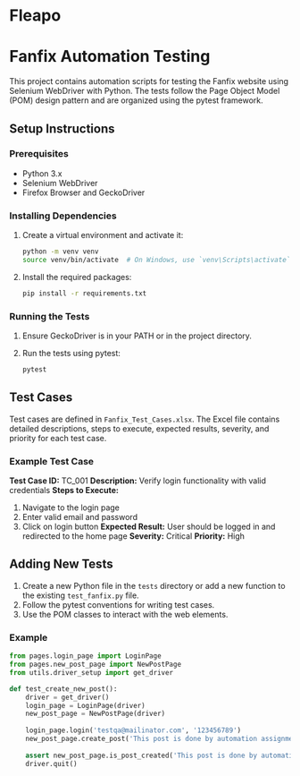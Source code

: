 # Fleapo
# Fanfix Automation Testing

This project contains automation scripts for testing the Fanfix website using Selenium WebDriver with Python. The tests follow the Page Object Model (POM) design pattern and are organized using the pytest framework.


## Setup Instructions

### Prerequisites

- Python 3.x
- Selenium WebDriver
- Firefox Browser and GeckoDriver

### Installing Dependencies

1. Create a virtual environment and activate it:
    ```bash
    python -m venv venv
    source venv/bin/activate  # On Windows, use `venv\Scripts\activate`
    ```

2. Install the required packages:
    ```bash
    pip install -r requirements.txt
    ```

### Running the Tests

1. Ensure GeckoDriver is in your PATH or in the project directory.

2. Run the tests using pytest:
    ```bash
    pytest
    ```
## Test Cases

Test cases are defined in `Fanfix_Test_Cases.xlsx`. The Excel file contains detailed descriptions, steps to execute, expected results, severity, and priority for each test case.

### Example Test Case

**Test Case ID:** TC_001
**Description:** Verify login functionality with valid credentials
**Steps to Execute:**
1. Navigate to the login page
2. Enter valid email and password
3. Click on login button
**Expected Result:** User should be logged in and redirected to the home page
**Severity:** Critical
**Priority:** High

## Adding New Tests

1. Create a new Python file in the `tests` directory or add a new function to the existing `test_fanfix.py` file.
2. Follow the pytest conventions for writing test cases.
3. Use the POM classes to interact with the web elements.

### Example

```python
from pages.login_page import LoginPage
from pages.new_post_page import NewPostPage
from utils.driver_setup import get_driver

def test_create_new_post():
    driver = get_driver()
    login_page = LoginPage(driver)
    new_post_page = NewPostPage(driver)
    
    login_page.login('testqa@mailinator.com', '123456789')
    new_post_page.create_post('This post is done by automation assignment', '/path/to/image.jpg', 5)
    
    assert new_post_page.is_post_created('This post is done by automation assignment')
    driver.quit()


